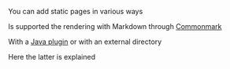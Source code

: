 You can add static pages in various ways

Is supported the rendering with Markdown through [Commonmark](https://github.com/commonmark/commonmark-java)

With a [Java plugin](plugins/java/jstatic.md) or with an external directory

Here the latter is explained
